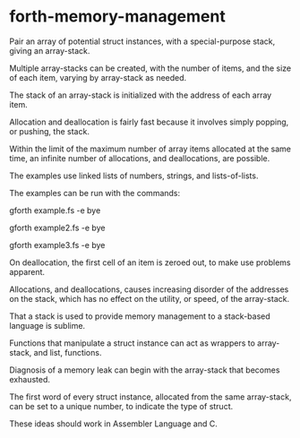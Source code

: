 # forth-memory-management
Pair an array of potential struct instances, with a special-purpose stack, giving an array-stack.

Multiple array-stacks can be created, with the number of items, and the size of each item, varying by array-stack as needed.

The stack of an array-stack is initialized with the address of each array item.

Allocation and deallocation is fairly fast because it involves simply popping, or pushing, the stack.

Within the limit of the maximum number of array items allocated at the same time,
an infinite number of allocations, and deallocations, are possible.

The examples use linked lists of numbers, strings, and lists-of-lists.

The examples can be run with the commands:

  gforth example.fs -e bye

  gforth example2.fs -e bye

  gforth example3.fs -e bye

On deallocation, the first cell of an item is zeroed out, to make use problems apparent.

Allocations, and deallocations, causes increasing disorder of the addresses on the stack,
which has no effect on the utility, or speed, of the array-stack.

That a stack is used to provide memory management to a stack-based language is sublime.

Functions that manipulate a struct instance can act as wrappers to array-stack, and list, functions.

Diagnosis of a memory leak can begin with the array-stack that becomes exhausted.

The first word of every struct instance, allocated from the same array-stack, can be set to a unique number, to indicate the type of struct.

These ideas should work in Assembler Language and C.
